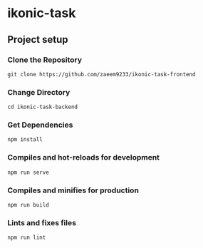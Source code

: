 # ikonic-task

## Project setup

### Clone the Repository

```
git clone https://github.com/zaeem9233/ikonic-task-frontend
```

### Change Directory
```
cd ikonic-task-backend
```

### Get Dependencies
```
npm install
```

### Compiles and hot-reloads for development
```
npm run serve
```

### Compiles and minifies for production
```
npm run build
```

### Lints and fixes files
```
npm run lint
```
